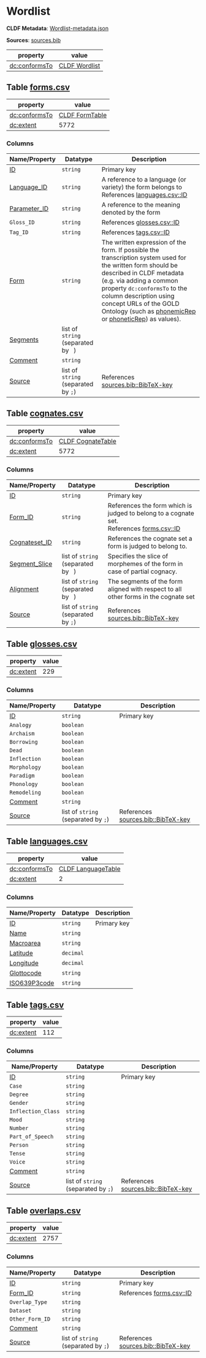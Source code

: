 # Wordlist

**CLDF Metadata**: [Wordlist-metadata.json](./Wordlist-metadata.json)

**Sources**: [sources.bib](./sources.bib)

| property                                             | value                                                         |
|------------------------------------------------------|---------------------------------------------------------------|
| [dc:conformsTo](http://purl.org/dc/terms/conformsTo) | [CLDF Wordlist](http://cldf.clld.org/v1.0/terms.rdf#Wordlist) |


## <a name="table-formscsv"></a>Table [forms.csv](./forms.csv)

| property                                             | value                                                           |
|------------------------------------------------------|-----------------------------------------------------------------|
| [dc:conformsTo](http://purl.org/dc/terms/conformsTo) | [CLDF FormTable](http://cldf.clld.org/v1.0/terms.rdf#FormTable) |
| [dc:extent](http://purl.org/dc/terms/extent)         | 5772                                                            |


### Columns

| Name/Property                                                          | Datatype                            | Description                                                                                                                                                                                                                                                                                                                                                                                                                     |
|------------------------------------------------------------------------|-------------------------------------|---------------------------------------------------------------------------------------------------------------------------------------------------------------------------------------------------------------------------------------------------------------------------------------------------------------------------------------------------------------------------------------------------------------------------------|
| [ID](http://cldf.clld.org/v1.0/terms.rdf#id)                           | `string`                            | Primary key                                                                                                                                                                                                                                                                                                                                                                                                                     |
| [Language_ID](http://cldf.clld.org/v1.0/terms.rdf#languageReference)   | `string`                            | A reference to a language (or variety) the form belongs to<br>References [languages.csv::ID](#table-languagescsv)                                                                                                                                                                                                                                                                                                               |
| [Parameter_ID](http://cldf.clld.org/v1.0/terms.rdf#parameterReference) | `string`                            | A reference to the meaning denoted by the form                                                                                                                                                                                                                                                                                                                                                                                  |
| `Gloss_ID`                                                             | `string`                            | References [glosses.csv::ID](#table-glossescsv)                                                                                                                                                                                                                                                                                                                                                                                 |
| `Tag_ID`                                                               | `string`                            | References [tags.csv::ID](#table-tagscsv)                                                                                                                                                                                                                                                                                                                                                                                       |
| [Form](http://cldf.clld.org/v1.0/terms.rdf#form)                       | `string`                            | The written expression of the form. If possible the transcription system used for the written form should be described in CLDF metadata (e.g. via adding a common property `dc:conformsTo` to the column description using concept URLs of the GOLD Ontology (such as [phonemicRep](http://linguistics-ontology.org/gold/2010/phonemicRep) or [phoneticRep](http://linguistics-ontology.org/gold/2010/phoneticRep)) as values). |
| [Segments](http://cldf.clld.org/v1.0/terms.rdf#segments)               | list of `string` (separated by ` `) |                                                                                                                                                                                                                                                                                                                                                                                                                                 | 
| [Comment](http://cldf.clld.org/v1.0/terms.rdf#comment)                 | `string`                            |                                                                                                                                                                                                                                                                                                                                                                                                                                 |
| [Source](http://cldf.clld.org/v1.0/terms.rdf#source)                   | list of `string` (separated by `;`) | References [sources.bib::BibTeX-key](./sources.bib)                                                                                                                                                                                                                                                                                                                                                                             |

## <a name="table-cognatescsv"></a>Table [cognates.csv](./cognates.csv)

| property                                             | value                                                                 |
|------------------------------------------------------|-----------------------------------------------------------------------|
| [dc:conformsTo](http://purl.org/dc/terms/conformsTo) | [CLDF CognateTable](http://cldf.clld.org/v1.0/terms.rdf#CognateTable) |
| [dc:extent](http://purl.org/dc/terms/extent)         | 5772                                                                  |


### Columns

| Name/Property                                                            | Datatype                            | Description                                                                                                    |
|--------------------------------------------------------------------------|-------------------------------------|----------------------------------------------------------------------------------------------------------------|
| [ID](http://cldf.clld.org/v1.0/terms.rdf#id)                             | `string`                            | Primary key                                                                                                    |
| [Form_ID](http://cldf.clld.org/v1.0/terms.rdf#formReference)             | `string`                            | References the form which is judged to belong to a cognate set.<br>References [forms.csv::ID](#table-formscsv) |
| [Cognateset_ID](http://cldf.clld.org/v1.0/terms.rdf#cognatesetReference) | `string`                            | References the cognate set a form is judged to belong to.                                                      |
| [Segment_Slice](http://cldf.clld.org/v1.0/terms.rdf#segmentSlice)        | list of `string` (separated by ` `) | Specifies the slice of morphemes of the form in case of partial cognacy.                                       |
| [Alignment](http://cldf.clld.org/v1.0/terms.rdf#alignment)               | list of `string` (separated by ` `) | The segments of the form aligned with respect to all other forms in the cognate set                            |
| [Source](http://cldf.clld.org/v1.0/terms.rdf#source)                     | list of `string` (separated by `;`) | References [sources.bib::BibTeX-key](./sources.bib)                                                            |

## <a name="table-glossescsv"></a>Table [glosses.csv](./glosses.csv)

| property                                     | value |
|----------------------------------------------|-------|
| [dc:extent](http://purl.org/dc/terms/extent) | 229   |

### Columns

| Name/Property                                          | Datatype                            | Description                                         |
|--------------------------------------------------------|-------------------------------------|-----------------------------------------------------|
| [ID](http://cldf.clld.org/v1.0/terms.rdf#id)           | `string`                            | Primary key                                         |
| `Analogy`                                              | `boolean`                           |                                                     |
| `Archaism`                                             | `boolean`                           |                                                     |
| `Borrowing`                                            | `boolean`                           |                                                     | 
| `Dead`                                                 | `boolean`                           |                                                     |
| `Inflection`                                           | `boolean`                           |                                                     |
| `Morphology`                                           | `boolean`                           |                                                     | 
| `Paradigm`                                             | `boolean`                           |                                                     |
| `Phonology`                                            | `boolean`                           |                                                     |
| `Remodeling`                                           | `boolean`                           |                                                     |
| [Comment](http://cldf.clld.org/v1.0/terms.rdf#comment) | `string`                            |                                                     |
| [Source](http://cldf.clld.org/v1.0/terms.rdf#source)   | list of `string` (separated by `;`) | References [sources.bib::BibTeX-key](./sources.bib) |

## <a name="table-languagescsv"></a>Table [languages.csv](./languages.csv)

| property                                             | value                                                                   |
|------------------------------------------------------|-------------------------------------------------------------------------|
| [dc:conformsTo](http://purl.org/dc/terms/conformsTo) | [CLDF LanguageTable](http://cldf.clld.org/v1.0/terms.rdf#LanguageTable) |
| [dc:extent](http://purl.org/dc/terms/extent)         | 2                                                                       |

### Columns

| Name/Property                                                    | Datatype  | Description |
|------------------------------------------------------------------|-----------|-------------|
| [ID](http://cldf.clld.org/v1.0/terms.rdf#id)                     | `string`  | Primary key |
| [Name](http://cldf.clld.org/v1.0/terms.rdf#name)                 | `string`  |             |
| [Macroarea](http://cldf.clld.org/v1.0/terms.rdf#macroarea)       | `string`  |             |
| [Latitude](http://cldf.clld.org/v1.0/terms.rdf#latitude)         | `decimal` |             |
| [Longitude](http://cldf.clld.org/v1.0/terms.rdf#longitude)       | `decimal` |             |
| [Glottocode](http://cldf.clld.org/v1.0/terms.rdf#glottocode)     | `string`  |             |
| [ISO639P3code](http://cldf.clld.org/v1.0/terms.rdf#iso639P3code) | `string`  |             |

## <a name="table-tagscsv"></a>Table [tags.csv](./tags.csv)

| property                                     | value |
|----------------------------------------------|-------|
| [dc:extent](http://purl.org/dc/terms/extent) | 112   |


### Columns

| Name/Property                                          | Datatype                            | Description                                         |
|--------------------------------------------------------|-------------------------------------|-----------------------------------------------------|
| [ID](http://cldf.clld.org/v1.0/terms.rdf#id)           | `string`                            | Primary key                                         |
| `Case`                                                 | `string`                            |                                                     |
| `Degree`                                               | `string`                            |                                                     |
| `Gender`                                               | `string`                            |                                                     |
| `Inflection_Class`                                     | `string`                            |                                                     |
| `Mood`                                                 | `string`                            |                                                     |
| `Number`                                               | `string`                            |                                                     |
| `Part_of_Speech`                                       | `string`                            |                                                     |
| `Person`                                               | `string`                            |                                                     |
| `Tense`                                                | `string`                            |                                                     |
| `Voice`                                                | `string`                            |                                                     |
| [Comment](http://cldf.clld.org/v1.0/terms.rdf#comment) | `string`                            |                                                     |
| [Source](http://cldf.clld.org/v1.0/terms.rdf#source)   | list of `string` (separated by `;`) | References [sources.bib::BibTeX-key](./sources.bib) |

## <a name="table-overlapscsv"></a>Table [overlaps.csv](./overlaps.csv)

| property                                     | value |
|----------------------------------------------|-------|
| [dc:extent](http://purl.org/dc/terms/extent) | 2757  |

### Columns

| Name/Property                                                | Datatype                            | Description                                         |
|--------------------------------------------------------------|-------------------------------------|-----------------------------------------------------|
| [ID](http://cldf.clld.org/v1.0/terms.rdf#id)                 | `string`                            | Primary key                                         |
| [Form_ID](http://cldf.clld.org/v1.0/terms.rdf#formReference) | `string`                            | References [forms.csv::ID](#table-formscsv)         |
| `Overlap_Type`                                               | `string`                            |                                                     |
| `Dataset`                                                    | `string`                            |                                                     |
| `Other_Form_ID`                                              | `string`                            |                                                     | 
| [Comment](http://cldf.clld.org/v1.0/terms.rdf#comment)       | `string`                            |                                                     |
| [Source](http://cldf.clld.org/v1.0/terms.rdf#source)         | list of `string` (separated by `;`) | References [sources.bib::BibTeX-key](./sources.bib) |
